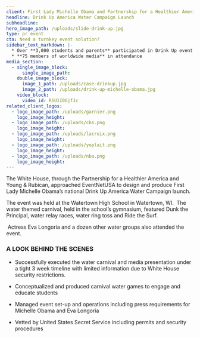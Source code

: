 ```yaml
---
client: First Lady Michelle Obama and Partnership for a Healthier America
headline: Drink Up America Water Campaign Launch
subheadline:
hero_image_path: /uploads/slide-drink-up.jpg
type: pr event
cta: Need a turnkey event solution?
sidebar_text_markdown: |-
  * Over **3,000 students and parents** participated in Drink Up event
  * **75 members of worldwide media** in attendance
media_section:
  - single_image_block:
      single_image_path:
    double_image_block:
      image_1_path: /uploads/case-drinkup.jpg
      image_2_path: /uploads/drink-up-michelle-obama.jpg
    video_block:
      video_id: RSU1I0GjfJc
related_client_logos:
  - logo_image_path: /uploads/garnier.png
    logo_image_height:
  - logo_image_path: /uploads/cbs.png
    logo_image_height:
  - logo_image_path: /uploads/lacroix.png
    logo_image_height:
  - logo_image_path: /uploads/yoplait.png
    logo_image_height:
  - logo_image_path: /uploads/nba.png
    logo_image_height:
---
```



The White House, through the Partnership for a Healthier America and Young & Rubican, approached EventNetUSA to design and produce First Lady Michelle Obama’s national Drink Up America Water Campaign launch.

The event was held at the Watertown High School in Watertown, WI. &nbsp;The water themed carnival, held in the school’s gymnasium, featured Dunk the Principal, water relay races, water ring toss and Ride the Surf.

&nbsp;Actress Eva Longoria and a dozen other water groups also attended the event.

### A LOOK BEHIND THE SCENES

* Successfully executed the water carnival and media presentation under a tight 3 week timeline with limited information due to White House security restrictions.

* Conceptualized and produced carnival water games to engage and educate students

* Managed event set-up and operations including press requirements for Michelle Obama and Eva Longoria

* Vetted by United States Secret Service including permits and security procedures